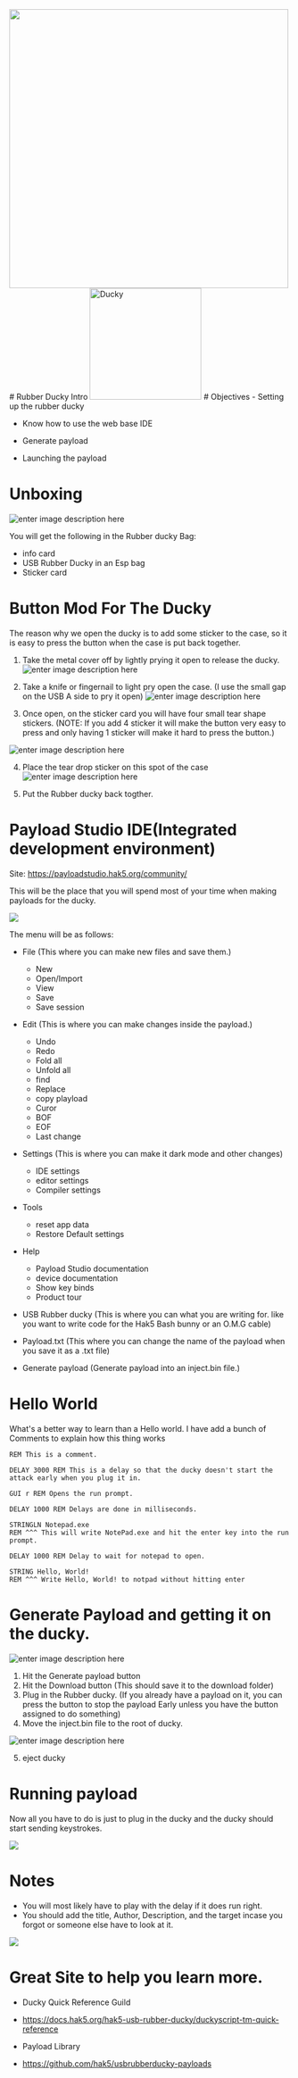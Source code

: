 <img src="/../main/Assets/ZTW_Logos_Text_only_light_wo_TL.png" width="500" />
# Rubber Ducky Intro
<img src="/../main/Assets/Intro_to_Rubber_ducky/baby_ducky.png" alt="Ducky" width="200" />
# Objectives ​
-   Setting up the rubber ducky​
    
-   Know how to use the web base IDE​
    
-   Generate payload ​
    
-   Launching the payload
# Unboxing 
![enter image description here](/../main/Assets/Intro_to_Rubber_ducky/Screenshot%202024-01-26%20150431.png)

You will get the following in the Rubber ducky Bag:
- info card
-  USB Rubber Ducky in an Esp bag 
-  Sticker card 
	
# Button Mod For The Ducky
The reason why we open the ducky is to add some sticker to the case, so it is easy to press the button when the case is put back together. 
1. Take the metal cover off by lightly prying it open to release the ducky. 
![enter image description here](/../main/Assets/Intro_to_Rubber_ducky/Screenshot%202024-01-26%20150513.png)

2. Take a knife or fingernail to light pry open the case. (I use the small gap on the USB A side to pry it open)
![enter image description here](/../main/Assets/Intro_to_Rubber_ducky/Screenshot%202024-01-26%20150500.png)

3. Once open, on the sticker card you will have four small tear shape stickers. (NOTE: If you add 4 sticker it will make the button very easy to press and only having 1 sticker will make it hard to press the button.)

![enter image description here](/../main/Assets/Intro_to_Rubber_ducky/Screenshot%202024-01-26%20150538.png)

4. Place the tear drop sticker on this spot of the case
![enter image description here](/../main/Assets/Intro_to_Rubber_ducky/Screenshot%202024-01-26%20150558.png)

5. Put the Rubber ducky back togther. 


# Payload Studio IDE(Integrated development environment)
Site: https://payloadstudio.hak5.org/community/

This will be the place that you will spend most of your time when making payloads for the ducky. 

![](/../main/Assets/Intro_to_Rubber_ducky/Screenshot%202024-01-26%20151743.png)

The menu will be as follows:
- File (This where you can make new files and save them.)
	-	New 
	- Open/Import 
	- View
	- 	Save
	- 	Save session
- Edit (This is where you can make changes inside the payload.)
	- 	Undo 
	- 	Redo
	- 	Fold all 
	- 	Unfold all
	- 	find
	- 	Replace
	- 	copy playload
	- 	Curor
	- 	BOF
	- 	EOF
	- 	Last change
- Settings (This is where you can make it dark mode and other changes)
	- IDE settings
	- editor settings
	- Compiler settings
- Tools
	- reset app data 
	- Restore Default settings 
- Help
	- Payload Studio documentation
	- device documentation
	- Show key binds
	- Product tour
- USB Rubber ducky (This is where you can what you are writing for. like you want to write code for the Hak5 Bash bunny or an O.M.G cable)

- Payload.txt (This where you can change the name of the payload when you save it as a .txt file)
- Generate payload (Generate payload into an inject.bin file.)

# Hello World 
What's a better way to learn than a Hello world. 
I have add a bunch of Comments to explain how this thing works
~~~ 
REM This is a comment.

DELAY 3000 REM This is a delay so that the ducky doesn't start the attack early when you plug it in.  

GUI r REM Opens the run prompt.

DELAY 1000 REM Delays are done in milliseconds.

STRINGLN Notepad.exe 
REM ^^^ This will write NotePad.exe and hit the enter key into the run prompt.

DELAY 1000 REM Delay to wait for notepad to open. 

STRING Hello, World! 
REM ^^^ Write Hello, World! to notpad without hitting enter
~~~
# Generate Payload and getting it on the ducky. 
![enter image description here](/../main/Assets/Intro_to_Rubber_ducky/Screenshot%202024-02-06%20081328.png)
1. Hit the Generate payload button 
2. Hit the Download button (This should save it to the download folder)
3. Plug in the Rubber ducky. (If you already have a payload on it, you can press the button to stop the payload Early unless you have the button assigned to do something)
4. Move the inject.bin file to the root of ducky.

![enter image description here](/../main/Assets/Intro_to_Rubber_ducky/Screenshot%202024-01-26%20150707.png)

5. eject ducky
# Running payload 
Now all you have to do is just to plug in the ducky and the ducky should start sending keystrokes. 

![](/../main/Assets/Intro_to_Rubber_ducky/Screenshot%202024-01-26%20150640.png)

# Notes
- You will most likely have to play with the delay if it does run right.
- You should add the title, Author, Description, and the target incase you forgot or someone else have to look at it. 

![](/../main/Assets/Intro_to_Rubber_ducky/Screenshot%202024-01-26%20155329.png)

# Great Site to help you learn more.
- Ducky Quick Reference Guild​​
    
-   https://docs.hak5.org/hak5-usb-rubber-ducky/duckyscript-tm-quick-reference​​
    
-   Payload Library​​
    
-   https://github.com/hak5/usbrubberducky-payloads​
# 
